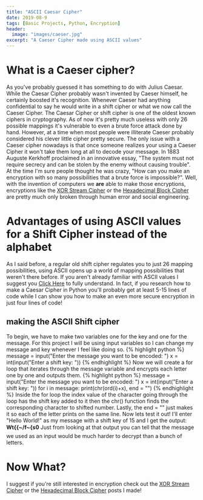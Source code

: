 ```yaml
---
title: "ASCII Caesar Cipher"
date: 2019-08-9
tags: [Basic Projects, Python, Encryption]
header:
  image: "images/caeser.jpg"
excerpt: "A Caeser Cipher made using ASCII values"
---
```


# What is a Caeser cipher?
As you've probably guessed it has something to do with Julius Caesar. While the Caesar Cipher probably wasn't invented by Caeser himself, he certainly boosted it's recognition. Whenever Caeser had anything confidential to say he would write in a shift cipher or what we now call the Caeser Cipher. The Caesar Cipher or shift cipher is one of the oldest known ciphers in cryptography. As of now it's pretty much useless with only 26 possible mappings it's vulnerable to even a brute force attack done by hand. However, at a time when most people were illiterate Caeser probably considered his clever little cipher pretty secure. The only issue with a Caeser cipher nowadays is that once someone realizes your using a Caeser Cipher it won't take them long at all to decode your message. In 1883 Auguste Kerkhoff proclaimed in an innovative essay, "The system must not require secrecy and can be stolen by the enemy without causing trouble". At the time I'm sure people thought he was crazy, "How can you make an encryption with so many possibilities that a brute force is impossible?". Well, with the invention of computers we **are** able to make those encryptions, encryptions like the [XOR Stream Cipher](https://patchyst.github.io/XORstream/) or the [Hexadecimal Block Cipher](https://patchyst.github.io/BlockCipher/) are pretty much only broken through human error and social engineering.
# Advantages of using ASCII values for a Shift Cipher instead of the alphabet
As I said before, a regular old shift cipher regulates you to just 26 mapping possibilities, using ASCII opens up a world of mapping possibilities that weren't there before. If you aren't already familiar with ASCII values I suggest you [Click Here](https://patchyst.github.io/indexASCII/) to fully understand. In fact, if you research how to make a Caesar Cipher in Python you'll probably get at least 5-15 lines of code while I can show you how to make an even more secure encryption in just four lines of code!


## making the ASCII Shift cipher
To begin, we have to make two variables one for the key and one for the message. For this project I will be using input variables so I can change my message and key whenever I feel like doing so.
{% highlight python %}
message = input("Enter the message you want to be encoded: ")
x = int(input("Enter a shift key: "))
{% endhighlight %}
Now we will create a for loop that iterates through the message variable and encrypts each letter one by one and outputs them.
{% highlight python %}
message = input("Enter the message you want to be encoded: ")
x = int(input("Enter a shift key: "))
for i in message:
  print(chr(ord(i)+x), end = "")
{% endhighlight %}
Inside the for loop the index value of the character going through the loop has the shift key added to it then the chr() function finds the corresponding character to shifted number. Lastly, the end = "" just makes it so each of the letter prints on the same line.
 Now lets test it out! I'll enter "Hello World!" as my message with a shift key of 15 and I get the output:
 **Wt{{~/f~{s0**
Just from looking at that output you can tell that the message we used as an input would be much harder to decrypt than a bunch of letters.

# Now What?
I suggest if you're still interested in encryption check out the [XOR Stream Cipher](https://patchyst.github.io/XORstream/) or the [Hexadecimal Block Cipher](https://patchyst.github.io/BlockCipher/) posts I made!
